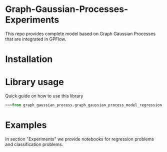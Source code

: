 # Graph-Gaussian-Processes-Experiments
This repo provides complete model based on Graph Gaussian Processes that are integrated in GPFlow.
# Installation
# Library usage
Quick guide on how to use this library
```python
>>>from graph_gaussian_process.graph_gaussian_process_model_regression import GraphGPR
```
# Examples
In section "Experiments" we provide notebooks for regression problems and classification problems.
